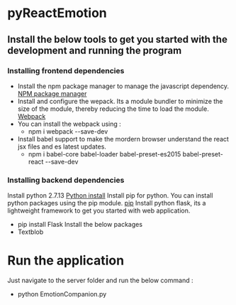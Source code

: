 ﻿# pyReactEmotion
 ## Install the below tools to get you started with the development and running the program
 
 ### Installing frontend dependencies
 
 - Install the npm package manager to manage the javascript dependency. [NPM package manager](https://www.npmjs.com/get-npm)
 - Install and configure the wepack. Its a module bundler to minimize the size of the module, thereby reducing the time to load the module. [Webpack](https://webpack.js.org/)
 - You can install the webpack using :
   - npm i webpack --save-dev
 - Install babel support to make the mordern browser understand the react jsx files and es latest updates.
   - npm i babel-core babel-loader babel-preset-es2015 babel-preset-react --save-dev
 
 ### Installing backend dependencies
 
Install python 2.7.13 [Python install](https://www.python.org/downloads/)
Install pip for python. You can install python packages using the pip module. [pip](https://pypi.python.org/pypi/pip)
Install python flask, its a lightweight framework to get you started with web application.
-  pip install Flask
Install the below packages
- Textblob


# Run the application
Just navigate to the server folder and run the below command :
- python EmotionCompanion.py
